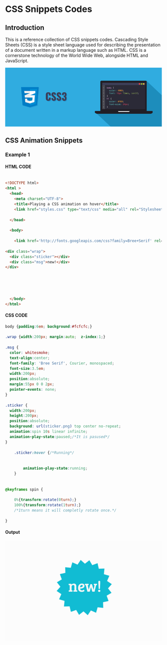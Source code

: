 # CSS Snippets Codes

## Introduction

This is a reference collection of CSS snippets codes. Cascading Style Sheets (CSS) is a style sheet language used for describing the presentation of a document written in a markup language such as HTML. CSS is a cornerstone technology of the World Wide Web, alongside HTML and JavaScript.

![Banner Image](github-readme-contents/css-banner-image.png)

## CSS Animation Snippets

### Example 1


####  HTML CODE

```html

<!DOCTYPE html>
<html >
  <head>
    <meta charset="UTF-8">
    <title>Playing a CSS animation on hover</title>
    <link href="styles.css" type="text/css" media="all" rel="Stylesheet"/>

  </head>

  <body>

    <link href='http://fonts.googleapis.com/css?family=Bree+Serif' rel='stylesheet' type='text/css'>

<div class="wrap">
  <div class="sticker"></div>
  <div class="msg">new!</div>
</div>





  </body>
</html>

```

####  CSS CODE

```css
body {padding:6em; background:#fcfcfc;}

.wrap {width:200px; margin:auto;  z-index:1;}

.msg {
  color: whitesmoke;
  text-align:center;
  font-family: 'Bree Serif', Courier, monospaced;
  font-size:3.5em;
  width:200px;
  position:absolute;
  margin:55px 0 0 2px;
  pointer-events: none;
}

.sticker {
  width:200px;
  height:200px;
  position:absolute;
  background: url(sticker.png) top center no-repeat;
  animation:spin 10s linear infinite;
  animation-play-state:paused;/*It is pasused*/
}

    .sticker:hover {/*Running*/


        animation-play-state:running;
    }


@keyframes spin {

    0%{transform:rotate(0turn);}
    100%{transform:rotate(1turn);}
    /*1turn means it will completly rotate once.*/

}

```

#### Output

![Banner Image](github-readme-contents/example-1-output.gif)
